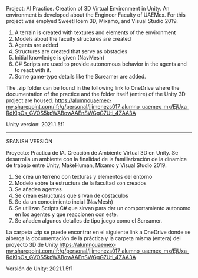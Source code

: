 Project: AI Practice. Creation of 3D Virtual Environment in Unity.
   An environment is developed about the Engineer Faculty of UAEMex. For this project was emplyed SweetHoem 3D, Mixamo, and Visual Studio 2019.
  
   1. A terrain is created with textures and elements of the environment
   2. Models about the faculty structures are created
   3. Agents are added
   4. Structures are created that serve as obstacles
   5. Initial knowledge is given (NavMesh)
   6. C# Scripts are used to provide autonomous behavior in the agents and to react with it.
   7. Some game-type details like the Screamer are added.

The .zip folder can be found in the following link to OneDrive where the documentation of the practice and the folder itself (entire) of the Unity 3D project are housed.
https://alumnouaemex-my.sharepoint.com/:f:/g/personal/jjimenezs017_alumno_uaemex_mx/EjUxa_RdKlpOs_GVOS5kpWABowAAEnSWGgG7Uti_4ZAA3A

Unity version: 2021.1.5f1




-----------------------------------------------------------------------------------------------------------------------------------------------------------------------------
SPANISH VERSIÓN

Proyecto: Practica de IA. Creación de Ambiente Virtual 3D en Unity.
  Se desarrolla un ambiente con la finalidad de la familiarización de la dinamica de trabajo entre Unity, MakeHuman, Mixamo y Visual Studio 2019.
  
  1. Se crea un terreno con texturas y elementos del entorno
  2. Modelo sobre la estructura de la facultad son creados
  3. Se añaden agentes
  4. Se crean estructuras que sirvan de obstaculos
  5. Se da un conocimiento incial (NavMesh)
  6. Se utilizan Scripts C# que sirvan para dar un comportamiento autonomo en los agentes y que reaccionen con este.
  7. Se añaden algunos detalles de tipo juego como el Screamer.

La carpeta .zip se puede encontrar en el siguiente link a OneDrive donde se alberga la documentación de la práctica y la carpeta misma (entera) del proyecto 3D de Unity
https://alumnouaemex-my.sharepoint.com/:f:/g/personal/jjimenezs017_alumno_uaemex_mx/EjUxa_RdKlpOs_GVOS5kpWABowAAEnSWGgG7Uti_4ZAA3A

Versión de Unity: 2021.1.5f1
